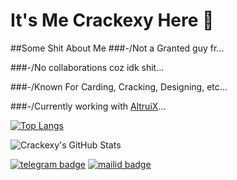 # It's Me Crackexy Here 🥰

##Some Shit About Me
###-/Not a Granted guy fr...

###-/No collaborations coz idk shit...

###-/Known For Carding, Cracking, Designing, etc...

###-/Currently working with [AltruiX](github.com/AltruiX)...

[![Top Langs](https://github-readme-stats.vercel.app/api/top-langs/?username=crackexy&hide=dockerfile)](https://github.com/Crackexy)

![Crackexy's GitHub Stats](https://github-readme-stats.vercel.app/api?username=Crackexy&show_icons=true&theme=default&hide=stars)

[![telegram badge](https://img.shields.io/badge/@Crackexy-30302f?style=for-the-badge&logo=telegram)](https://t.me/Crackexy)
[![mailid badge](https://img.shields.io/badge/Crackexy-30302f?style=for-the-badge&logo=gmail)](https:mailto:Crackexy@gmail.com)
